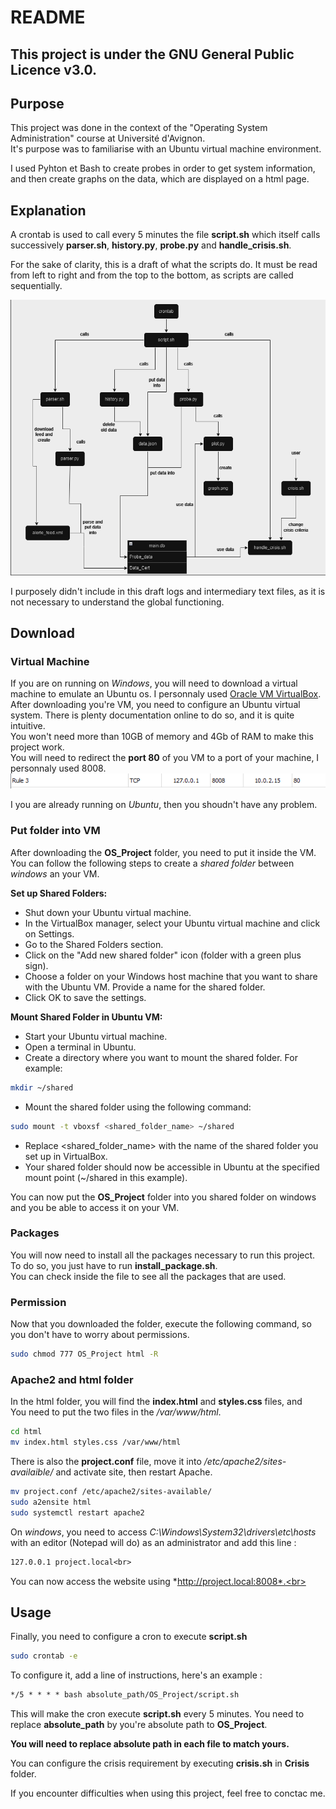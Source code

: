 # README

## This project is under the GNU General Public Licence v3.0.

## Purpose

This project was done in the context of the "Operating System Administration" course at Université d'Avignon.<br>
It's purpose was to familiarise with an Ubuntu virtual machine environment.<br>

I used Pyhton et Bash to create probes in order to get system information, and then create graphs on the data, which are displayed on a html page.<br>

## Explanation

A crontab is used to call every 5 minutes the file **script.sh** which itself calls successively **parser.sh**, **history.py**, **probe.py** and **handle_crisis.sh**.

For the sake of clarity, this is a draft of what the scripts do. It must be read from left to right and from the top to the bottom, as scripts are called sequentially.<br>

![Explanation](explanation.PNG)

I purposely didn't include in this draft logs and intermediary text files, as it is not necessary to understand the global functioning.<br>


## Download

### Virtual Machine

If you are on running on *Windows*, you will need to download a virtual machine to emulate an Ubuntu os. I personnaly used [Oracle VM VirtualBox](https://www.oracle.com/fr/virtualization/technologies/vm/downloads/virtualbox-downloads.html).<br>
After downloading you're VM, you need to configure an Ubuntu virtual system. There is plenty documentation online to do so, and it is quite intuitive.<br>
You won't need more than 10GB of memory and 4Gb of RAM to make this project work.<br>
You will need to redirect the **port 80** of you VM to a port of your machine, I personnaly used 8008.<br>
![example](redirection_port.PNG)

I you are already running on *Ubuntu*, then you shoudn't have any problem.<br>

### Put folder into VM

After downloading the **OS_Project** folder, you need to put it inside the VM.<br>
You can follow the following steps to create a _shared folder_ between *windows* an your VM.<br>

**Set up Shared Folders:**
- Shut down your Ubuntu virtual machine.
- In the VirtualBox manager, select your Ubuntu virtual machine and click on Settings.
- Go to the Shared Folders section.
- Click on the "Add new shared folder" icon (folder with a green plus sign).
- Choose a folder on your Windows host machine that you want to share with the Ubuntu VM. Provide a name for the shared folder.
- Click OK to save the settings.

**Mount Shared Folder in Ubuntu VM:**
- Start your Ubuntu virtual machine.
- Open a terminal in Ubuntu.
- Create a directory where you want to mount the shared folder. For example:
```bash
mkdir ~/shared
```
- Mount the shared folder using the following command:
```bash
sudo mount -t vboxsf <shared_folder_name> ~/shared
```
- Replace <shared_folder_name> with the name of the shared folder you set up in VirtualBox.
- Your shared folder should now be accessible in Ubuntu at the specified mount point (~/shared in this example).

You can now put the **OS_Project** folder into you shared folder on windows and you be able to access it on your VM. 

### Packages

You will now need to install all the packages necessary to run this project.<br>
To do so, you just have to run **install_package.sh**.<br>
You can check inside the file to see all the packages that are used.<br>

### Permission

Now that you downloaded the folder, execute the following command, so you don't have to worry about permissions.<br>
```bash
sudo chmod 777 OS_Project html -R
```

### Apache2 and html folder

In the html folder, you will find the **index.html** and **styles.css** files, and <br>
You need to put the two files in the */var/www/html*.
```bash 
cd html
mv index.html styles.css /var/www/html
```
There is also the **project.conf** file, move it into */etc/apache2/sites-availaible/* and activate site, then restart Apache.<br>
```bash
mv project.conf /etc/apache2/sites-available/
sudo a2ensite html
sudo systemctl restart apache2
```
On *windows*, you need to access *C:\Windows\System32\drivers\etc\hosts* with an editor (Notepad will do) as an administrator and add this line :<br>
```txt
127.0.0.1 project.local<br>
```

You can now access the website using *http://project.local:8008*.<br>


## Usage 

Finally, you need to configure a cron to execute **script.sh**<br>
```bash
sudo crontab -e
```
To configure it, add a line of instructions, here's an example :<br>
```txt
*/5 * * * * bash absolute_path/OS_Project/script.sh
```
This will make the cron execute **script.sh** every 5 minutes. You need to replace **absolute_path** by you're absolute path to **OS_Project**.<br>

**You will need to replace absolute path in each file to match yours.**<br>

You can configure the crisis requirement by executing **crisis.sh** in **Crisis** folder.<br>

If you encounter difficulties when using this project, feel free to conctac me.
